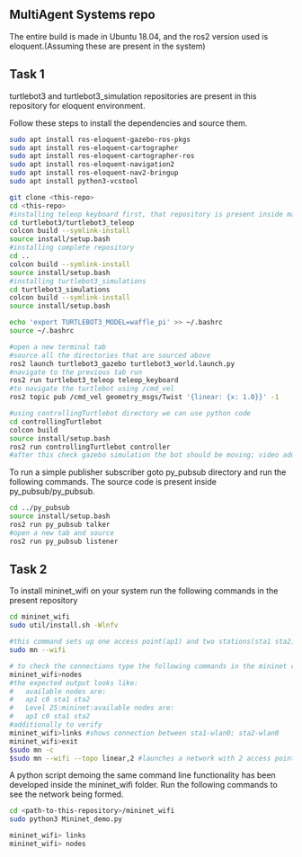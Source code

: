## MultiAgent Systems repo
The entire build is made in Ubuntu 18.04, and the ros2 version used is eloquent.(Assuming these are present in the system)

## Task 1
turtlebot3 and turtlebot3_simulation repositories are present in this repository for eloquent environment.

Follow these steps to install the dependencies and source them.
```sh
sudo apt install ros-eloquent-gazebo-ros-pkgs
sudo apt install ros-eloquent-cartographer
sudo apt install ros-eloquent-cartographer-ros
sudo apt install ros-eloquent-navigation2
sudo apt install ros-eloquent-nav2-bringup
sudo apt install python3-vcstool

git clone <this-repo>
cd <this-repo>
#installing teleop keyboard first, that repository is present inside main turtlebot repository
cd turtlebot3/turtlebot3_teleop
colcon build --symlink-install
source install/setup.bash
#installing complete repository
cd ..
colcon build --symlink-install
source install/setup.bash 
#installing turtlebot3_simulations
cd turtlebot3_simulations
colcon build --symlink-install
source install/setup.bash

echo 'export TURTLEBOT3_MODEL=waffle_pi' >> ~/.bashrc
source ~/.bashrc

#open a new terminal tab
#source all the directories that are sourced above
ros2 launch turtlebot3_gazebo turtlebot3_world.launch.py
#navigate to the previous tab run
ros2 run turtlebot3_teleop teleop_keyboard
#to navigate the turtlebot using /cmd_vel
ros2 topic pub /cmd_vel geometry_msgs/Twist '{linear: {x: 1.0}}' -1

#using controllingTurtlebot directory we can use python code
cd controllingTurtlebot
colcon build
source install/setup.bash
ros2 run controllingTurtlebot controller
#after this check gazebo simulation the bot should be moving; video added inside the repository
```

To run a simple publisher subscriber goto py_pubsub directory and run the following commands.
The source code is present inside py_pubsub/py_pubsub.
```sh
cd ../py_pubsub
source install/setup.bash
ros2 run py_pubsub talker
#open a new tab and source
ros2 run py_pubsub listener
```

## Task 2

To install mininet_wifi on your system run the following commands in the present repository 
``` sh
cd mininet_wifi
sudo util/install.sh -Wlnfv

#this command sets up one access point(ap1) and two stations(sta1 sta2) 
sudo mn --wifi 

# to check the connections type the following commands in the mininet console
mininet_wifi>nodes 
#the expected output looks like:
#   available nodes are: 
#   ap1 c0 sta1 sta2
#   Level 25:mininet:available nodes are: 
#   ap1 c0 sta1 sta2
#additionally to verify 
mininet_wifi>links #shows connection between sta1-wlan0; sta2-wlan0
mininet_wifi>exit
$sudo mn -c
$sudo mn --wifi --topo linear,2 #launches a network with 2 access points and 2 stations
```
A python script demoing the same command line functionality has been developed inside the mininet_wifi folder. Run the following commands to see the network being formed.

```sh
cd <path-to-this-repository>/mininet_wifi
sudo python3 Mininet_demo.py

mininet_wifi> links
mininet_wifi> nodes

```
